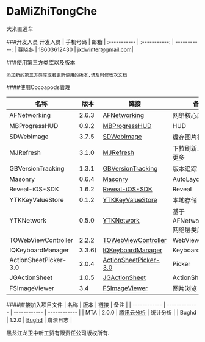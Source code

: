 # DaMiZhiTongChe
大米直通车




###开发人员
开发人员       | 手机号码       |  邮箱 |
:----------- | :-----------: | -----------: |
蒋晓冬        | 18603612430   | jxdwinter@gmail.com|







###使用第三方类库以及版本


`添加新的第三方类库或者更新使用的版本,请及时修改次文档`


####使用Cocoapods管理


| 名称 | 版本 | 链接 | 备注 |
| ------------ | ------------- | ------------ | ------------ |
| AFNetworking | 2.6.3  | [AFNetworking](https://github.com/AFNetworking/AFNetworking)|网络核心库|
| MBProgressHUD | 0.9.2  | [MBProgressHUD](https://github.com/jdg/MBProgressHUD) |HUD|
| SDWebImage | 3.7.5  | [SDWebImage](https://github.com/rs/SDWebImage) |缓存图片核心库|
| MJRefresh | 3.1.0  | [MJRefresh](https://github.com/CoderMJLee/MJRefresh) |下拉刷新上拉加载更多|
| GBVersionTracking | 1.3.1  | [GBVersionTracking](https://github.com/lmirosevic/GBVersionTracking) |版本追踪|
| Masonry | 0.6.4  | [Masonry](https://github.com/SnapKit/Masonry) |AutoLayout|
| Reveal-iOS-SDK | 1.6.2  | [Reveal-iOS-SDK](http://revealapp.com) |Reveal|
|YTKKeyValueStore|0.1.2|[YTKKeyValueStore](https://github.com/yuantiku/YTKKeyValueStore)|本地存储|
|YTKNetwork|0.5.0|[YTKNetwork](https://github.com/yuantiku/YTKNetwork)|基于AFNetworking的网络层类库|
| TOWebViewController |  2.2.2 | [TOWebViewController](https://github.com/TimOliver/TOWebViewController) |WebView|
| IQKeyboardManager |  3.3.6) | [IQKeyboardManager](https://github.com/hackiftekhar/IQKeyboardManager) |KeyboardManager|
| ActionSheetPicker-3.0 | 2.0.4 | [ActionSheetPicker-3.0](https://github.com/skywinder/ActionSheetPicker-3.0) |  Picker |
| JGActionSheet | 1.0.5 | [JGActionSheet](https://github.com/JonasGessner/JGActionSheet) |  ActionSheet |
| FSImageViewer | 3.4| [FSImageViewer](https://github.com/x2on/FSImageViewer) |  图片浏览 |

####直接加入项目文件
| 名称 | 版本 | 链接 | 备注 |
| ------------ | ------------- | ------------ | ------------ |
| MTA |  2.0.0 | [腾讯云分析](http://mta.qq.com/mta/) | 统计分析 |
| Bughd |  1.2.0 | [Bughd](http://bughd.com) | 崩溃日志 |









黑龙江龙卫中新工贸有限责任公司版权所有.